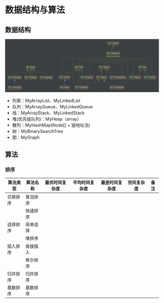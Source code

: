 # 数据结构与算法
## 数据结构
![data-structure-1.png](data-structure-1.png)

- 列表：MyArrayList、MyLinkedList
- 队列：MyArrayQueue、MyLinkedQueue
- 栈：MyArrayStack、MyLinkedStack
- 堆(优先级队列)：MyHeap（array）
- 散列：MyHashMap(Node[] + 链地址法)
- 树：MyBinarySearchTree
- 图：MyGraph







## 算法
### 排序

| 算法类型 | 算法名称 | 最优时间复杂度 | 平均时间复杂度 | 最差时间复杂度 | 空间复杂度 | 备注 |
| -------- | -------- | -------------- | -------------- | -------------- | ---------- | ---- |
| 交换排序  | 冒泡排序  |                |                |                |            |      |
|          | 快速排序  |                |                |                |            |      |
| 选择排序  | 简单选择  |                |                |                |            |      |
|          | 堆排序    |                |                |                |            |      |
| 插入排序  | 直接插入  |                |                |                |            |      |
|          | 希尔排序  |                |                |                |            |      |
| 归并排序  | 归并排序  |                |                |                |            |      |
| 基数排序  | 基数排序  |                |                |                |            |      |
